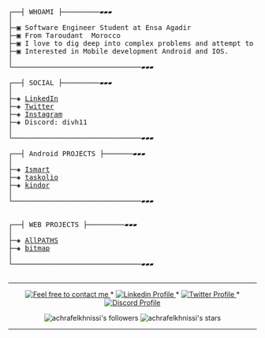  
<pre>

┌──┤ WHOAMI ├─────────▰▰▰
│
├─▣ Software Engineer Student at Ensa Agadir 
├─▣ From Taroudant  Morocco
├─▣ I love to dig deep into complex problems and attempt to find the simplest yet the most effecient solution.
├─▣ Interested in Mobile development Android and IOS.
│
└───────────────────────────────▰▰▰

┌──┤ SOCIAL ├─────────▰▰▰
│
├─◈ <a href="https://www.linkedin.com/in/hamza-douaij">LinkedIn</a>
├─◈ <a href="https://twitter.com/hamzadouaij">Twitter</a>
├─◈ <a href="https://www.instagram.com/hamza_douij">Instagram</a>
├─◈ Discord: divh11
│
└───────────────────────────────▰▰▰

┌──┤ Android PROJECTS ├───────▰▰▰
│
├─◈ <a href="https://github.com/hamzamza/ismart">Ismart</a>
├─◈ <a href="https://github.com/hamzamza/taskolio">taskolio</a>
├─◈ <a href="https://github.com/hamzamza/kindor">kindor</a>
│
└───────────────────────────────▰▰▰


┌──┤ WEB PROJECTS ├─────────▰▰▰
│
├─◈ <a href="https://github.com/hamzamza/allpaths">AllPATHS</a>
├─◈ <a href="https://github.com/hamzamza/bitmap">bitmap</a>
│
└───────────────────────────────▰▰▰

</pre>

--------------

<p align="center">
	<a href="mailto:hamzadouaij7@gmail.com">
		<img alt="Feel free to contact me" src="https://img.shields.io/badge/-Ask_me_anything-blue?style=flat&logo=Gmail&logoColor=white&link=mailto:hamzadouaij7@gmail.com&color=3d85c6" />
	</a>
	<span> * </span>
    <a href="https://www.linkedin.com/in/hamza-douaij/">
        <img alt="Linkedin Profile" src="https://img.shields.io/badge/-Linkedin-0072b1?style=flat&logo=Linkedin&logoColor=white&link=https://www.linkedin.com/in/hamza-douaij/" />
    </a>
    <span> * </span>
    <a href="https://twitter.com/suprivada">
        <img alt="Twitter Profile" src="https://img.shields.io/badge/-Twitter-0072b1?style=flat&logo=Twitter&logoColor=white&link=https://www.linkedin.com/in/hamza-douaij/&color=1DA1F2" />
    </a>
    <span> * </span>
    <a href="https://www.linkedin.com/in/achrafelkhnissi/">
        <img alt="Discord Profile" src="https://img.shields.io/badge/-Discord-0072b1?style=flat&logo=Discord&logoColor=white&link=https://www.linkedin.com/in/hamza-douaij/&color=7289da" />
    </a>

</p>
 

<p align="center"> 
	<img alt="achrafelkhnissi's followers" src="https://img.shields.io/github/followers/hamzamza?color=blueviolet" />
	<img alt="achrafelkhnissi's stars" src="https://img.shields.io/github/stars/hamzamza?color=blueviolet" />
</p>

--------------- 




 
